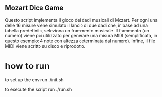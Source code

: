 ## Mozart Dice Game

Questo script implementa il gioco dei dadi musicali di Mozart.
Per ogni una delle 16 misure viene simulato il lancio di due dadi che,
in base ad una tabella predefinita, seleziona un frammento musicale.
Il frammento (un numero) viene poi utilizzato per generare una misura MIDI
(semplificata, in questo esempio: 4 note con altezza determinata dal numero).
Infine, il file MIDI viene scritto su disco e riprodotto.

# how to run

to set up the env run ./init.sh

to execute the script run ./run.sh
